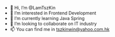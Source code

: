 - 👋 Hi, I’m @LamTszKin
- 👀 I’m interested in Frontend Development
- 🌱 I’m currently learning Java Spring
- 💞️ I’m looking to collaborate on IT industry
- 📫 You can find me in tszkinwin@yahoo.com.hk

<!---
LamTszKin/LamTszKin is a ✨ special ✨ repository because its `README.md` (this file) appears on your GitHub profile.
You can click the Preview link to take a look at your changes.
--->
